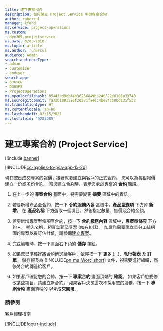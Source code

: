 ```yaml
---
title: 建立專案合約
description: 如何建立 Project Service 中的專案合約
author: ruhercul
manager: kfend
ms.service: project-operations
ms.custom:
- dyn365-projectservice
ms.date: 8/03/2018
ms.topic: article
ms.author: ruhercul
audience: Admin
search.audienceType:
- admin
- customizer
- enduser
search.app:
- D365CE
- D365PS
- ProjectOperations
ms.openlocfilehash: 0544fbd9ebf4b36256849ba246572e8101a33748
ms.sourcegitcommit: fa32b1893286f20271fa4ec4be8fc68bd135f53c
ms.translationtype: HT
ms.contentlocale: zh-HK
ms.lasthandoff: 02/15/2021
ms.locfileid: "5285285"
---
```

# <a name="create-a-project-contract-project-service"></a>建立專案合約 (Project Service)

[!include [banner](../includes/psa-now-project-operations.md)]

[!INCLUDE[cc-applies-to-psa-app-1x-2x](../includes/cc-applies-to-psa-app-1x-2x.md)]

現在您已成交專案的報價，接著就要建立與客戶的正式合約。 您可以為每個報價建立一份或多份合約。 當您建立合約時，表示您處於專案的 **合約** 階段。  
  
1. 在上一步的 **專案合約** 畫面中，視需要變更 **摘要** 區域中的資訊。  
  
2. 若要新增產品至合約，按一下 **合約服務內容** 區域中，**產品型條項** 下方的 **新增**。 在 **產品名稱** 下方選取一個項目，然後指定數量、售價及合約金額。  
  
3. 若要新增專案型條項至合約，按一下 **合約服務內容** 區域中，**專案型條項** 下方的 **+**。 輸入名稱、預算金額及專案 (如有的話)。 如股您需要建立具分工結構圖的專案以擬訂估計值，請參閱[建立專案](../psa/create-project.md)。  
  
4. 完成編輯時，按一下畫面右下角的 **儲存** 按鈕。  
  
5. 如果您已準備好將合約傳送給客戶，依序按一下 **更多** (...)、**執行報表** 及 **訂單**。 儲存報表為 [!INCLUDE[pn_ms_Word_short](../includes/pn-ms-word-short.md)] 文件，視需要進行編輯，然後將合約傳送給客戶。  
  
6. 如果客戶確認您的合約，按一下 **專案合約** 畫面頂端的 **確認**。 如果客戶想要修改某些項目，請建立新合約。 如果客戶決定這次不採用您的服務，按一下 **專案合約** 畫面頂端的 **以未成交關閉**。  
  
### <a name="see-also"></a>請參閱  
 [客戶經理指南](../psa/account-manager-guide.md)


[!INCLUDE[footer-include](../includes/footer-banner.md)]
